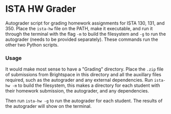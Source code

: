 # ISTA HW Grader

Autograder script for grading homework assignments for ISTA 130, 131, and 350. Place the `ista-hw` file on the PATH, make it executable, and run it through the terminal with the flag `-m` to build the filesystem and `-g` to run the autograder (needs to be provided separately). These commands run the other two Python scripts.

### Usage

It would make most sense to have a "Grading" directory. Place the `.zip` file of submissions from Brightspace in this directory and all the auxillary files required, such as the autograder and any external dependencies. Run `ista-hw -m` to build the filesystem, this makes a directory for each student with their homework submission, the autograder, and any dependencies.

Then run `ista-hw -g` to run the autograder for each student. The results of the autograder will show on the terminal.
